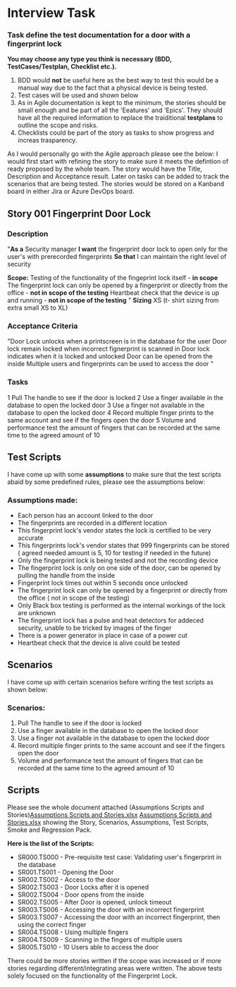 # Interview Task

### Task define the test documentation for a door with a fingerprint lock</h3>

**You may choose any type you think is necessary (BDD, TestCases/Testplan, Checklist etc.).**

1) BDD would **not** be useful here as the best way to test this would be a manual way due to the fact that a physical device is being tested.
2) Test cases will be used and shown below
3) As in Agile documentation is kept to the minimum, the stories should be small enough and be part of all the 'Eeatures' and 'Epics'. They should have all the required information to replace the traiditional **testplans** to outline the scope and risks.
4) Checklists could be part of the story as tasks to show progress and increas trasparency.


As I would personally go with the Agile approach please see the below: 
I would first start with refining the story to make sure it meets the defintion of ready proposed by the whole team. The story would have the Title, Description and Acceptance result. Later on tasks can be added to track the scenarios that are being tested. The stories would be stored on a Kanband board in either Jira or Azure DevOps board.

## Story	001 Fingerprint Door Lock
### Description
"**As a** Security manager 
**I want** the fingerprint door lock to open only for the user's with prerecorded fingerprints
**So that** I can maintain the right level of security 

**Scope:**
Testing of the functionality of the fingeprint lock itself - **in scope**
The fingerprint lock can only be opened by a fingerprint or directly from the office - **not in scope of the testing**
Heartbeat check that the device is up and running - **not in scope of the testing**
"
**Sizing**	XS (t- shirt sizing from extra small XS to XL)
### Acceptance Criteria
"Door Lock unlocks when a printscreen is in the database for the user 
Door lock remain locked when incorrect fignerprint is scanned in
Door lock indicates when it is locked and unlocked
Door can be opened from the inside
Multiple users and fingerprints can be used to access the door 
"
	
### Tasks	
1	Pull The handle to see if the door is locked
2	Use a finger available in the database to open the locked door
3	Use a finger not available in the database to open the locked door
4	Record multiple finger prints to the same account and see if the
 fingers open the door
5	Volume and performance test the amount of fingers that can be
 recorded at the same time to the agreed amount of 10

## Test Scripts

I have come up with some **assumptions** to make sure that the test scripts abaid by some predefined rules, please see the assumptions below:

### Assumptions made:
* Each person has an account linked to the door 
* The fingerprints are recorded in a different location
* This fingerprint lock's vendor states the lock is certified to be very accurate 
* This fingerprints lock's vendor states that 999 fingerprints can be stored ( agreed needed amount is 5, 10 for testing if needed in the future)
* Only the fingerprint lock is being tested and not the recording device
* The fingerprint lock is only on one side of the door, can be opened by pulling the handle from the inside
* Fingerprint lock times out within 5 seconds once unlocked
* The fingerprint lock can only be opened by a fingerprint or directly from the office ( not in scope of the testing)
* Only Black box testing is performed as the internal workings of the lock are unknown
* The fingerprint lock has a pulse and heat detectors for addeced security, unable to be tricked by images of the finger
* There is a power generator in place in case of a power cut
* Heartbeat check that the device is alive could be tested

## Scenarios
I have come up with certain scenarios before writing the test scripts as shown below:

### Scenarios:
1.	Pull The handle to see if the door is locked
2.	Use a finger available in the database to open the locked door
3.	Use a finger not available in the database to open the locked door
4.	Record multiple finger prints to the same account and see if the fingers open the door
5.	Volume and performance test the amount of fingers that can be recorded at the same time to the agreed amount of 10


## Scripts

Please see the whole document attached (Assumptions Scripts and Stories)[Assumptions Scripts and Stories.xlsx](https://github.com/Jacob130000x/Interview/files/7145403/Assumptions.Scripts.and.Stories.xlsx)
[Assumptions Scripts and Stories.xlsx](https://github.com/Jacob130000x/Interview/files/7145405/Assumptions.Scripts.and.Stories.xlsx)
 showing the Story, Scenarios, Assumptions, Test Scripts, Smoke and Regression Pack. 

**Here is the list of the Scripts:**
 

* SR000.TS000 - Pre-requisite test case: Validating user's fingerprint in the database
* SR001.TS001 - Opening the Door
* SR002.TS002 - Access to the door
* SR002.TS003 - Door Locks after it is opened
* SR002.TS004 - Door opens from the inside
* SR002.TS005 - After Door is opened, unlock timeout
* SR003.TS006 - Accessing the door with an incorrect fingerprint
* SR003.TS007 - Accessing the door with an incorrect fingerprint, then using the correct finger
* SR004.TS008 - Using multiple fingers
* SR004.TS009 - Scanning in the fingers of multiple users
* SR005.TS010 - 10 Users able to access the door

There could be more stories written if the scope was increased or if more stories regarding different/integrating areas were written. The above tests solely focused on the functionality of the Fingerprint Lock. 



